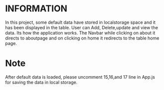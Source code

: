 # INFORMATION

In this project, some default data have stored in localstorage space and it has been displayed in the table. User can Add, Delete,update and view the data. Its how the application works. The Navbar while clicking on about it directs to aboutpage and on clicking on home it redirects to the table home page.

# Note

After default data is loaded, please uncomment 15,16,and 17 line in App.js for saving the data in local storage.

